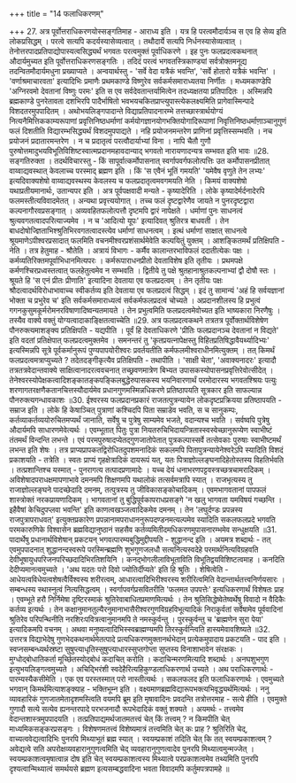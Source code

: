 +++
title = "14 फलाधिकरणम्"

+++
27. अत्र पूर्वोत्तराधिकरणयोस्सङ्गतिमाह - आराध्य इति । यत्र हि परत्वमौदार्यञ्च स एव हि सेव्य इति लोकप्रसिद्धम् । परत्वे सत्यपि कदर्यस्यासेव्यत्वात् । तथौदार्ये सत्यपि निर्धनस्यासेव्यत्वात् । तेनोत्तरपादप्रतिपाद्योपास्यत्वसिद्ध्यर्थं भगवतः परत्वमुक्तं पूर्वाधिकरणे । इह पुनः फलप्रदत्वकथनात् औदार्यमुच्यत इति पूर्वोत्तराधिकरणसङ्गतिः । तदिदं परत्वं भगवतस्त्रिकाण्ड्यां सर्वत्रोक्तमनूद्य तदन्वितमौदार्यमधुना प्रख्याप्यते । अन्वयार्थस्तु - 'सर्वे वेदा यत्रैकं भवन्ति', 'सर्वे होतारो यत्रैकं भवन्ति' । 'वर्णाश्रमाचारवता' इत्यादिभिः प्रमाणैः प्रथमकाण्डे विष्णुरेव सर्वकर्मसमाराध्यतया निर्णीतः । मध्यमकाण्डेपि 'अग्निरवमो देवतानां विष्णुः परमः' इति स एव सर्वदेवतान्तर्यामित्वेन तदध्यक्षतया प्रतिपादितः । अस्मिन्नपि ब्रह्मकाण्डे पुनरेतावता दशभिरपि पादैर्भाषितो भवभयचकितप्राप्त्युपास्त्येकलक्ष्यमिति प्रागेवास्मिन्पादे विशदतरमुपपादितम् । अथोभयलिङ्गपादान्ते विद्याप्रतिपादनारम्भे तत्तच्छास्त्रार्थयोग्यं नित्यनैमित्तिककाम्यरूपाणां प्रवृत्तिनिष्ठधर्माणां कर्मयोगज्ञानयोगभक्तियोगादिरूपाणां निवृत्तिनिष्ठधर्माणा़ञ्चानुगुणं फलं दिशतीति विद्यारम्भसिद्ध्यर्थं विशदमुपपाद्यते । नहि प्रयोजनमन्तरेण प्राणिनां प्रवृत्तिस्सम्भवति । नच प्रयोजनं प्रदातारमन्तरेण । न च प्रदातृत्वं परत्वौदार्याभ्यां विना । नापि चैतौ गुणौ पुरुषोत्तमादुभयविभूतिविशिष्टस्वात्मप्रदानमहावदान्याद् भगवतो नारायणादन्यत्र सम्भवत इति भावः ॥28. सङ्गतिरुक्ता । तदर्थविचारस्तु - किं सापूर्वात्कर्मोपासनात् स्वर्गापवर्गफलोत्पत्तिः उत कर्मोपासनप्रीतात् वाय्वाद्यवस्थात् केवलाच्च परस्माद् ब्रह्मण इति । किं 'स एवैनं भूतिं गमयति' 'यमेवैष वृणुते तेन लभ्यः' इत्यदिवाक्यशेषो वाय्वाद्यवस्थस्य केवलस्य च फलप्रदातृत्वमवगमयति नेति । किमयं वाक्यशेषो यथाप्रतीयमानार्थः, उतान्यपर इति । अत्र पूर्वपक्षवादी मन्यते - कृष्यादेरिति । लोके कृष्यादेर्मर्दनादेरपि फलमस्तीत्यविवादमेतत् । अन्यथा प्रवृत्त्ययोगात् । तच्च फलं दृष्टद्वारेणैव जायते न पुनरदृष्टद्वारा कल्पनागौरवप्रसङ्गात् । अव्यवहितफलोत्पत्तौ दृष्टमपि द्वारं नापेक्षते । धर्माणां पुनः साधनत्वं श्रुत्यवगतत्वादपरित्याज्यमेव । न च 'आदित्यो यूपः' इत्यादिवत् श्रुतिरत्र बाधवती । तेन बाधदोषोज्ज्ञिताभिश्श्रुतिभिरवगतत्वादस्त्येव धर्माणां साधनत्वम् । इत्थं धर्माणां साक्षात् साधनत्वे श्रूयमाणेऽपीश्वरप्रसादात् फलमिति वचनमीश्वरप्रशंसार्थमेवेति कल्पयितुं युक्तम् । आशङ्कितमर्थं प्रतिक्षिपति - नेति । तत्र हेतुमाह - श्रौतेति । अत्रायं विभागः - कर्मैव कालान्तरभाविफलं ददातीत्येकः पक्षः । कर्मव्यतिरिक्तमपूर्वाभिधानमित्यपरः । कर्मरूपाराधनप्रीतो देवताविशेष इति तृतीयः । प्रथमपक्षे कर्मणश्चिरप्रध्वस्तत्वात् फलहेतुत्वमेव न सम्भवति । द्वितीये तु पक्षे श्रुतहानाश्रुतकल्पनाभ्यां द्वौ दोषौ स्तः । श्रूयते हि 'स एनं प्रीतः प्रीणाति' इत्यादिना देवताया एव फलप्रदत्वम् । तेन तृतीयः पक्षः श्रौदत्वादर्थविरोधाभावाच्च स्वीकर्तव्य इति देवताया एव फलप्रदत्वं सिद्धम् । इदं तु सामान्यं 'अहं हि सर्वयज्ञानां भोक्ता च प्रभुरेव च' इति सर्वकर्मसमाराध्यत्वं सर्वकर्मफलप्रदत्वं चोच्यते । अप्रदानशीलस्य हि प्रभुत्वं गगनकुसुमकूर्मरोमनरविषाणादिष्वन्यतमायते । तेन प्रभुत्वमिति फलप्रदत्वमेवोच्यत इति भाष्यकारा निरणैषुः । तस्यैव वाक्ये वक्तुं योग्यत्वादाकाङ्क्षितत्वाच्चेति ॥29. अत्र फलप्रदत्वकथने तत्रतत्र पूर्वोक्तार्थविशेषेण पौनरुक्त्यमाशङ्क्य प्रतिक्षिपति - यद्यपीति । पूर्वं हि देवताधिकरणे 'प्रीतिः फलप्रदानञ्च देवतानां न विद्यते' इति वदतां प्रतिक्षेपात् फलप्रदत्वमुक्तमेव । समनन्तरं तु 'कृतप्रयत्नापेक्षस्तु विहितप्रतिषिद्धावैयर्थ्यादिभ्यः' इत्यस्मिन्नपि सूत्रे पूर्वकर्मानुरूपं पुण्यपापयोरीश्वरः प्रवर्तयतीति कर्मफलमीश्वराधीनमित्युक्तम् । तत् किमर्थं फलप्रदत्वमत्राप्युच्यते ? तदेतदङ्गीकृत्यैव प्रतिक्षिपति - तथापीति । 'साक्षी चेता', 'अवाक्यनादरः' इत्यादौ तत्रतत्रवेदान्तवाक्ये साक्षित्वानादरत्ववचनात् तच्छ्रवणमात्रेण बिभ्यत उपासकस्योपासनप्रवृत्तिरेवोत्सीदेत् । तेनेश्वरस्योपेक्षकत्वादिशङ्कातङ्कपङ्किलबुद्धेरुपासकस्य भयनिवारणार्थं परमोदारस्य भगवतश्श्रियः पत्युः शरणागतरक्षणैकतानचित्तस्यौदार्यमेव प्रधानगुणमस्मिन्नधिकरणे प्रतिष्ठापयति सूत्रकार इति साफल्यान्न पौनरुक्त्यगन्धावकाशः ॥30. ईश्वरस्य फलप्रदानप्रकारं राजतत्पुत्रन्यायेन लोकदृष्टप्रक्रियया प्रतिष्ठापयति - सम्राज इति । लोके हि केषाञ्चित् पुत्राणां कश्चिदपि पिता सम्राडेव भवति, स च सानुकम्पः, कर्तव्याकर्तव्ययोरुचितमप्यर्थं जानाति, सर्वेषु च पुत्रेषु साम्यमेव भजते, वदान्यश्च भवति । सर्वष्वपि पुत्रेषु औदार्यमपि साधारणमेवेत्यर्थः । एवम्भूतात् पितुः पुत्रा नियतरुचिभिदायन्त्रितास्स्वस्वेच्छानुरूप्येण स्वाभीष्टं तंतमर्थं विन्दन्ति लभन्ते । एवं परमपुरुषादप्येतद्गुणजातोपेतात् पुत्रकल्पास्सर्वे तत्सेवकाः पुरुषाः स्वाभीष्टमर्थं लभन्त इति शेषः । तत्र प्राप्यप्रापकतद्विरोधितदुपशमनादिकं सकलमपि पितापुत्रन्यायेनेश्वरेऽपि स्यादिति विशदं प्रकाशयति - तत्रेति । स्वतः प्राप्यं गृहक्षेत्रादिकं दायरूपं यत्, यतः पित्राज्ञोल्लङ्घनादिहेतोस्तस्य विहतिर्भवति । तत्प्रशान्तिश्च यस्मात् - पुनरागत्य तत्पादप्रणामादेः । यच्च देयं धनाभरणपट्टवस्त्रच्छत्रचामरादिकम् । अविशेषादपराधक्षमापणाभावे दमनमपि शिक्षणमपि यथालोकं तत्सर्वमत्रापि स्यात् । राजभृत्यस्य तु राजाज्ञोल्लङ्घने पादच्छेदादि दमनम्, तत्पुत्रस्य तु जीविकासङ्कोचादिकम् । एवमभागवतानां पापफलं शास्त्रोक्तं नरकप्रायणादिकम् । भागवतानां तु बुद्धिपूर्वकापराधप्रसङ्गे 'न खलु भागवता यमविषयं गच्छन्ति । इहैवैषां केचिदुपप्लवा भवन्ति' इति काणत्वखञ्जत्वादिकमेव दमनम् । तेन 'लघुर्दण्डः प्रपन्नस्य राजपुत्रापराधवत्' इत्युक्तप्रकारेण प्रपन्नानामपराधाननुरूपदण्डनमत्यल्पमेव स्यादिति सकलफलप्रदे भगवति परमकारुणिके विश्वासेन ब्रह्मविद्यानुष्ठानं सहसैव कर्तव्यमितीदमधिकरणमुपासनारम्भमेव सन्धुक्षयति ॥31. पादार्थेषु प्रधानार्थविशेषान् प्रकटयन् भगवत्पारम्यबुद्धिमुद्दीपयति - शुद्धानन्द इति । अयमत्र शब्दार्थः - तत् एवमुपपादनात् शुद्धानन्दस्वरूपे परस्मिन्ब्रह्मणि शुभगुणजलधौ सत्यनित्यस्वदेहे परमार्थनित्यविग्रहवति देवीभूषायुधपरिजनपरिच्छदादिभिरतिशयिनि । कनद्भोगलीलाविभूताविति विभूतिद्वयविशिष्टत्वमाह । कनदिति देदीप्यमानत्वमुच्यते । 'अथ यदतः परो दिवो ज्योतिर्दीप्यते' इति हि श्रुतिः । शेषित्वेति - आधेयत्वविधेयत्वशेषत्वैर्विश्वस्य शरीरत्वम्, आधारत्वादिभिरीश्वरस्य शरीरित्वमिति वेदान्तार्थतत्त्वनिर्णयसारः । सम्बन्धस्य स्थास्नुत्वं नित्यसिद्धत्वम् । स्वर्गापवर्गप्रसवितरीति 'फलमत उपपत्तेः' इत्यधिकरणार्थं विशेषतः प्राह । एवम्भूते हरौ निर्निमेषा दृष्टिरस्माकं श्रुतिरेवाबाधितप्रमाणमित्यर्थः । तेन श्रुतिसिद्धेष्वेतेष्वर्थेषु विवादो न वैदिकैः कर्तव्य इत्यर्थः । तेन कक्षानुमानतुल्यैरनुमानाभासैरीश्वरगुणविग्रहविभूत्यादिकं निराकुर्वतां सर्वेषामेव पूर्ववादिनां श्रुतिरेव परिपन्थिनीति नरशिरःपवित्रत्वानुमानमपि ते नमस्कुर्वन्तु । पुरस्कुर्वन्तु च 'ब्राह्मणेन सुरा पेया' इत्यादिकमपि वचनम् । अथवा मनुष्यत्वादिभिस्स्वब्राह्मण्यमपि तिरस्कुर्वन्त्विति हास्यमेवावशिष्यते ॥32. उत्तरत्र विद्याभेदेषु गुणभेदकथनार्थमेतत्पादे प्रत्यधिकरणमुक्तानर्थभेदान् प्रत्येकमुपादाय प्रकटयति - पाद इति । स्वप्नसम्बन्ध्यर्थस्रष्टा सुषुप्त्याधृतिस्सुषुप्त्याधारस्सुप्तगोप्ता सुप्तस्य विनाशाभावेन संरक्षकः । मुग्धोद्बोधातिकर्ता मूर्च्छितस्योद्बोधं कदाचित् करोति । कदाचिन्मरणमित्यादि शब्दार्थः । अनघशुभगुण इत्युभयलिङ्गत्वमुच्यते । अचिद्भिरंशी स्वदेहैरित्यहिकुण्डलाधिकरणार्थ उच्यते । अथ पराधिकरणार्थः - पारम्यस्यैकसीमेति । एक एव परस्तस्मात् परो नास्तीत्यर्थः । सकलफलद इति फलाधिकरणार्थः । एवमुच्यते भगवान् किमर्थमित्याशङ्क्याह - भक्तिभूम्न इति । वक्ष्यमाणब्रह्मविद्यारूपभक्त्यभिवृद्ध्यर्थमित्यर्थः । ननु व्यावहारिकं गुणजातमेतादृशमस्त्विति वयमपि ब्रूम इति मृषावादिनः प्रवदन्ति तत्रोत्तरमाह - सत्ये हीति । एवमुक्ते गुणादौ सत्ये सत्येव ह्यनन्तरपादे परभजनादौ रूपभेदादिकं वक्तुं शक्यते । अयमर्थः - तत्त्वमेव वेदान्तशास्त्रमुपपादयति । तत्प्रतिपाद्यमर्थजातमतत्त्वं चेत् किं तत्त्वम् ? न किमपीति चेत् माध्यमिकसङ्करप्रसङ्गः । विशेषणमतत्त्वं विशेष्यमात्रं तत्त्वमिति चेत् कः प्राह ? श्रुतिरिति चेद्, वाच्यत्ववेद्यत्वादिभिः पुनरपि मिथ्याभूतं ब्रह्म स्यात् । स्वयम्प्रकाशं तदिति चेत् कि तत् स्वयम्प्रकाशत्वम् ? अवेद्यत्वे सति अपरोक्षव्यवहारानुगुणत्वमिति चेद् व्यवहारानुगुणत्वादेव पुनरपि मिथ्यात्वमुन्मज्जेत् । स्वयम्प्रकाशत्वमृषात्वान्न दोष इति चेत् स्वयम्प्रकाशत्वस्य मिथ्यात्वे परप्रकाशत्वमेव तथ्यमिति पुनरपि दृश्यत्वान्मिथ्यात्वं समर्थयसे ब्रह्मण इत्यसम्बद्धवादिना भवता विवादमपि कर्तुमपत्रपामहे ॥